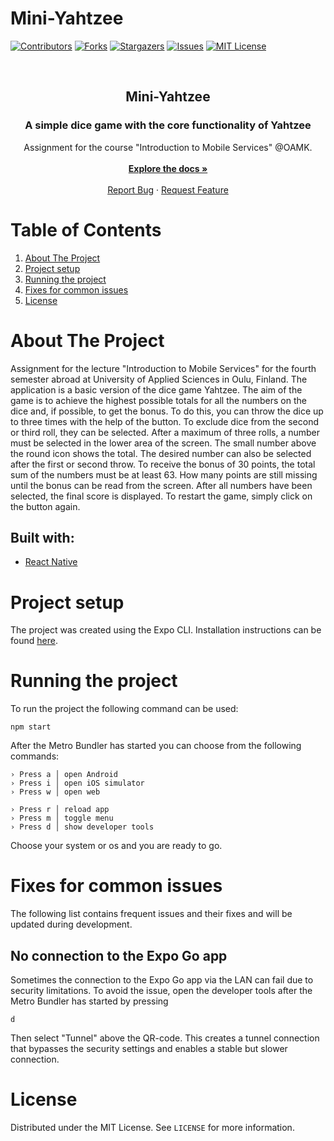 # Mini-Yahtzee

[![Contributors][contributors-shield]][contributors-url]
[![Forks][forks-shield]][forks-url]
[![Stargazers][stars-shield]][stars-url]
[![Issues][issues-shield]][issues-url]
[![MIT License][license-shield]][license-url]

<br />
<p align="center">

  <h2 align="center">Mini-Yahtzee</h2>
  <h3 align="center"> A simple dice game with the core functionality of Yahtzee</h3>

  <p align="center">
    Assignment for the course "Introduction to Mobile Services" @OAMK.
    <br />
    <br />
    <a href="https://github.com/BassJonathan/Mini-Yahtzee"><strong>Explore the docs »</strong></a>
    <br />
    <br />
    <a href="https://github.com/BassJonathan/Mini-Yahtzee/issues">Report Bug</a>
    ·
    <a href="https://github.com/BassJonathan/Mini-Yahtzee/issues">Request Feature</a>
  </p>
</p>

<!-- TABLE OF CONTENTS -->

# Table of Contents
<ol>
  <li>
    <a href="#about-the-project">About The Project</a>

  </li>
  <li><a href="#project-setup">Project setup</a></li>
  <li>
    <a href="#running-the-project">Running the project</a>
  </li>
  <li><a href="#fixes-for-common-issues">Fixes for common issues</a></li>
  <li><a href="#license">License</a></li>

</ol>



<!-- ABOUT THE PROJECT -->
# About The Project
Assignment for the lecture "Introduction to Mobile Services" for the fourth semester abroad at University of Applied Sciences in Oulu, Finland. The application is a basic version of the dice game Yahtzee. The aim of the game is to achieve the highest possible totals for all the numbers on the dice and, if possible, to get the bonus. To do this, you can throw the dice up to three times with the help of the button. To exclude dice from the second or third roll, they can be selected. After a maximum of three rolls, a number must be selected in the lower area of the screen. The small number above the round icon shows the total. The desired number can also be selected after the first or second throw. To receive the bonus of 30 points, the total sum of the numbers must be at least 63. How many points are still missing until the bonus can be read from the screen. After all numbers have been selected, the final score is displayed. To restart the game, simply click on the button again.

## Built with:

* [React Native](https://reactnative.dev)


# Project setup
The project was created using the Expo CLI. Installation instructions can be found [here](https://reactnative.dev/docs/environment-setup).

# Running the project
To run the project the following command can be used:
```
npm start
```
After the Metro Bundler has started you can choose from the following commands:
```
› Press a │ open Android
› Press i │ open iOS simulator
› Press w │ open web

› Press r │ reload app
› Press m │ toggle menu
› Press d │ show developer tools
```
Choose your system or os and you are ready to go.

# Fixes for common issues
The following list contains frequent issues and their fixes and will be updated during development.
## No connection to the Expo Go app
Sometimes the connection to the Expo Go app via the LAN can fail due to security limitations. To avoid the issue, open the developer tools after the Metro Bundler has started by pressing
```
d
```
Then select "Tunnel" above the QR-code. This creates a tunnel connection that bypasses the security settings and enables a stable but slower connection.

<!-- LICENSE -->

# License

Distributed under the MIT License. See `LICENSE` for more information.

<!-- MARKDOWN LINKS & IMAGES -->
[contributors-shield]: https://img.shields.io/github/contributors/BassJonathan/Mini-Yahtzee.svg?style=for-the-badge
[contributors-url]: https://github.com/BassJonathan/Mini-Yahtzee/graphs/contributors
[forks-shield]: https://img.shields.io/github/forks/BassJonathan/Mini-Yahtzee.svg?style=for-the-badge
[forks-url]: https://github.com/BassJonathan/Mini-Yahtzee/network/members
[stars-shield]: https://img.shields.io/github/stars/BassJonathan/Mini-Yahtzee.svg?style=for-the-badge
[stars-url]: https://github.com/BassJonathan/Mini-Yahtzee/stargazers
[issues-shield]: https://img.shields.io/github/issues/BassJonathan/Mini-Yahtzee.svg?style=for-the-badge
[issues-url]: https://github.com/BassJonathan/Mini-Yahtzee/issues
[license-shield]: https://img.shields.io/github/license/BassJonathan/Mini-Yahtzee.svg?style=for-the-badge
[license-url]: https://github.com/BassJonathan/Mini-Yahtzee/blob/master/LICENSE